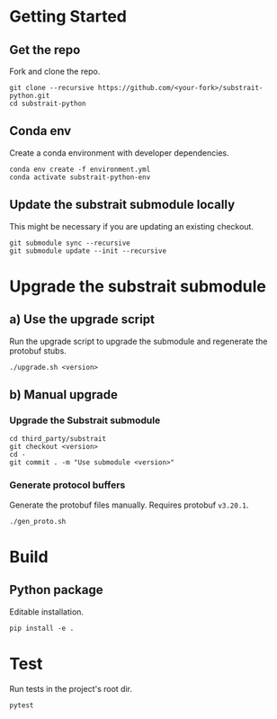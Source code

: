 # Getting Started
## Get the repo
Fork and clone the repo.
```
git clone --recursive https://github.com/<your-fork>/substrait-python.git
cd substrait-python
```

## Conda env
Create a conda environment with developer dependencies.
```
conda env create -f environment.yml
conda activate substrait-python-env
```

## Update the substrait submodule locally
This might be necessary if you are updating an existing checkout.
```
git submodule sync --recursive
git submodule update --init --recursive
```


# Upgrade the substrait submodule

## a) Use the upgrade script

Run the upgrade script to upgrade the submodule and regenerate the protobuf stubs.

```
./upgrade.sh <version>
```

## b) Manual upgrade

### Upgrade the Substrait submodule

```
cd third_party/substrait
git checkout <version>
cd -
git commit . -m "Use submodule <version>"
```

### Generate protocol buffers
Generate the protobuf files manually. Requires protobuf `v3.20.1`.
```
./gen_proto.sh
```


# Build
## Python package
Editable installation.
```
pip install -e .
```

# Test
Run tests in the project's root dir.
```
pytest
```
